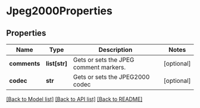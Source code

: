 # Jpeg2000Properties

## Properties
Name | Type | Description | Notes
------------ | ------------- | ------------- | -------------
**comments** | **list[str]** | Gets or sets the JPEG comment markers. | [optional] 
**codec** | **str** | Gets or sets the JPEG2000 codec | [optional] 

[[Back to Model list]](../README.md#documentation-for-models) [[Back to API list]](../README.md#documentation-for-api-endpoints) [[Back to README]](../README.md)


